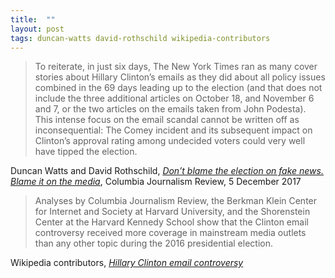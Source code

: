 ```yaml
---
title:  ""
layout: post
tags: duncan-watts david-rothschild wikipedia-contributors
---
```


> To reiterate, in just six days, The New York Times ran as many cover stories about Hillary Clinton’s emails as they did about all policy issues combined in the 69 days leading up to the election (and that does not include the three additional articles on October 18, and November 6 and 7, or the two articles on the emails taken from John Podesta). This intense focus on the email scandal cannot be written off as inconsequential: The Comey incident and its subsequent impact on Clinton’s approval rating among undecided voters could very well have tipped the election.

Duncan Watts and David Rothschild, _[Don’t blame the election on fake news. Blame it on the media](https://www.cjr.org/analysis/fake-news-media-election-trump.php)_, Columbia Journalism Review, 5 December 2017
 
> Analyses by Columbia Journalism Review, the Berkman Klein Center for Internet and Society at Harvard University, and the Shorenstein Center at the Harvard Kennedy School show that the Clinton email controversy received more coverage in mainstream media outlets than any other topic during the 2016 presidential election.

Wikipedia contributors, _[Hillary Clinton email controversy](https://en.wikipedia.org/wiki/Hillary_Clinton_email_controversy)_
